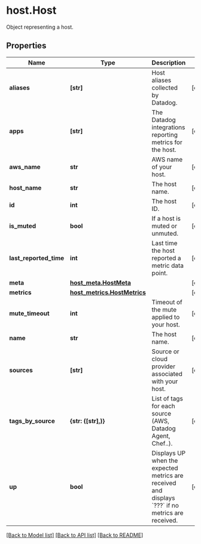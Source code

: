 # host.Host

Object representing a host.
## Properties
Name | Type | Description | Notes
------------ | ------------- | ------------- | -------------
**aliases** | **[str]** | Host aliases collected by Datadog. | [optional] 
**apps** | **[str]** | The Datadog integrations reporting metrics for the host. | [optional] 
**aws_name** | **str** | AWS name of your host. | [optional] 
**host_name** | **str** | The host name. | [optional] 
**id** | **int** | The host ID. | [optional] 
**is_muted** | **bool** | If a host is muted or unmuted. | [optional] 
**last_reported_time** | **int** | Last time the host reported a metric data point. | [optional] 
**meta** | [**host_meta.HostMeta**](HostMeta.md) |  | [optional] 
**metrics** | [**host_metrics.HostMetrics**](HostMetrics.md) |  | [optional] 
**mute_timeout** | **int** | Timeout of the mute applied to your host. | [optional] 
**name** | **str** | The host name. | [optional] 
**sources** | **[str]** | Source or cloud provider associated with your host. | [optional] 
**tags_by_source** | **{str: ([str],)}** | List of tags for each source (AWS, Datadog Agent, Chef..). | [optional] 
**up** | **bool** | Displays UP when the expected metrics are received and displays &#x60;???&#x60; if no metrics are received. | [optional] 

[[Back to Model list]](../README.md#documentation-for-models) [[Back to API list]](../README.md#documentation-for-api-endpoints) [[Back to README]](../README.md)


